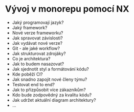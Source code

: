 # Vývoj v monorepu pomocí NX

- Jaký programovají jazyk?
- Jaký framework?
- Nové verze frameworku?
- Jak spravovat závislosti?
- Jak vydávat nové verze?
- Git - ale jaké workflow?
- Jak strukturovat zdrojáky?
- Co je architektura?
- Jak to budem nasazovat?
- Jak sjednotit styl a formátování kódu?
- Kde poběží CI?
- Jak snadno zapojit nové členy týmu?
- Testovat end to end?
- Jak to přizpůsobit více zákazníkům?
- Kdo bude zodpovědný za kvalitu kódu?
- Jak udržet aktuální diagram architektury?
- ...
